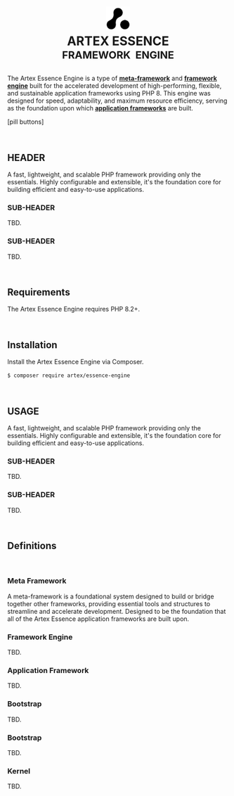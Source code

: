 <h1 align="center">
  <picture>
    <source media="(prefers-color-scheme: dark)" srcset="./docs/media/artex-agency-dark.png">
    <img width="54" height="54" alt="Artex Agency Logo" src="./docs/media/artex-agency.png">
  </picture>
  <br>
  <b>ARTEX ESSENCE</b>
  <br>
  <sup>FRAMEWORK &nbsp;ENGINE</sup>
</h1>

The Artex Essence Engine is a type of **[meta-framework](#meta-framework)** and **[framework engine](#framework-engine)** built for the accelerated development of high-performing, flexible, and sustainable application frameworks using PHP 8. This engine was designed for speed, adaptability, and maximum resource efficiency, serving as the foundation upon which **[application frameworks](#application-framework)** are built.

[pill buttons]

&nbsp;

## HEADER
A fast, lightweight, and scalable PHP framework providing only the essentials. Highly configurable and extensible, it's the foundation core for building efficient and easy-to-use applications.

### SUB-HEADER
TBD.

### SUB-HEADER
TBD.

&nbsp;

## Requirements
The Artex Essence Engine requires PHP 8.2+.

&nbsp;

## Installation
Install the Artex Essence Engine via Composer.
```sh
$ composer require artex/essence-engine
```

&nbsp;

## USAGE
A fast, lightweight, and scalable PHP framework providing only the essentials. Highly configurable and extensible, it's the foundation core for building efficient and easy-to-use applications.

### SUB-HEADER
TBD.

### SUB-HEADER
TBD.


&nbsp;

## Definitions

&nbsp;

### Meta Framework
A meta-framework is a foundational system designed to build or bridge together other frameworks, providing essential tools and structures to streamline and accelerate development. Designed to be the foundation that all of the Artex Essence application frameworks are built upon. 

### Framework Engine
TBD.

### Application Framework
TBD.

### Bootstrap
TBD.

### Bootstrap
TBD.

### Kernel
TBD.